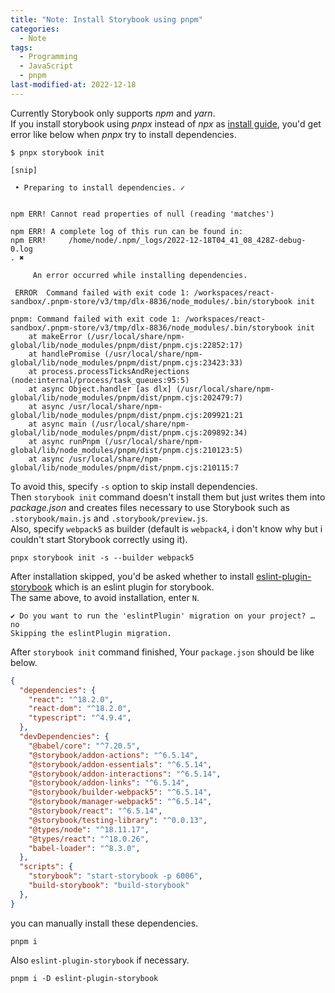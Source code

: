 ```yaml
---
title: "Note: Install Storybook using pnpm"
categories:
  - Note
tags:
  - Programming
  - JavaScript
  - pnpm
last-modified-at: 2022-12-18
---
```


Currently Storybook only supports *npm* and *yarn*.  
If you install storybook using *pnpx* instead of *npx* as [install guide](https://storybook.js.org/docs/react/get-started/install), you'd get error like below when *pnpx* try to install dependencies.  


```
$ pnpx storybook init

[snip]

 • Preparing to install dependencies. ✓


npm ERR! Cannot read properties of null (reading 'matches')

npm ERR! A complete log of this run can be found in:
npm ERR!     /home/node/.npm/_logs/2022-12-18T04_41_08_428Z-debug-0.log
. ✖

     An error occurred while installing dependencies.

 ERROR  Command failed with exit code 1: /workspaces/react-sandbox/.pnpm-store/v3/tmp/dlx-8836/node_modules/.bin/storybook init

pnpm: Command failed with exit code 1: /workspaces/react-sandbox/.pnpm-store/v3/tmp/dlx-8836/node_modules/.bin/storybook init
    at makeError (/usr/local/share/npm-global/lib/node_modules/pnpm/dist/pnpm.cjs:22852:17)
    at handlePromise (/usr/local/share/npm-global/lib/node_modules/pnpm/dist/pnpm.cjs:23423:33)
    at process.processTicksAndRejections (node:internal/process/task_queues:95:5)
    at async Object.handler [as dlx] (/usr/local/share/npm-global/lib/node_modules/pnpm/dist/pnpm.cjs:202479:7)
    at async /usr/local/share/npm-global/lib/node_modules/pnpm/dist/pnpm.cjs:209921:21
    at async main (/usr/local/share/npm-global/lib/node_modules/pnpm/dist/pnpm.cjs:209892:34)
    at async runPnpm (/usr/local/share/npm-global/lib/node_modules/pnpm/dist/pnpm.cjs:210123:5)
    at async /usr/local/share/npm-global/lib/node_modules/pnpm/dist/pnpm.cjs:210115:7
```

To avoid this, specify `-s` option to skip install dependencies.  
Then `storybook init` command doesn't install them but just writes them into *package.json* and creates files necessary to use Storybook such as `.storybook/main.js` and `.storybook/preview.js`.    
Also, specify `webpack5` as builder (default is `webpack4`, i don't know why but i couldn't start Storybook correctly using it).  

```
pnpx storybook init -s --builder webpack5
```

After installation skipped, you'd be asked whether to install [eslint-plugin-storybook](https://www.npmjs.com/package/eslint-plugin-storybook) which is an eslint plugin for storybook.  
The same above, to avoid installation, enter `N`.  

```
✔ Do you want to run the 'eslintPlugin' migration on your project? … no
Skipping the eslintPlugin migration.
```

After `storybook init` command finished, 
Your `package.json` should be like below.  

```json
{
  "dependencies": {
    "react": "^18.2.0",
    "react-dom": "^18.2.0",
    "typescript": "^4.9.4",
  },
  "devDependencies": {
    "@babel/core": "^7.20.5",
    "@storybook/addon-actions": "^6.5.14",
    "@storybook/addon-essentials": "^6.5.14",
    "@storybook/addon-interactions": "^6.5.14",
    "@storybook/addon-links": "^6.5.14",
    "@storybook/builder-webpack5": "^6.5.14",
    "@storybook/manager-webpack5": "^6.5.14",
    "@storybook/react": "^6.5.14",
    "@storybook/testing-library": "^0.0.13",
    "@types/node": "^18.11.17",
    "@types/react": "^18.0.26",
    "babel-loader": "^8.3.0",
  },
  "scripts": {
    "storybook": "start-storybook -p 6006",
    "build-storybook": "build-storybook"
  },
}

```

you can manually install these dependencies.  

```
pnpm i
```

Also `eslint-plugin-storybook` if necessary.  

```
pnpm i -D eslint-plugin-storybook
```

